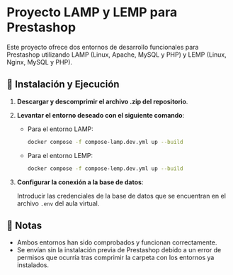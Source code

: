 # Proyecto LAMP y LEMP para Prestashop

Este proyecto ofrece dos entornos de desarrollo funcionales para Prestashop utilizando LAMP (Linux, Apache, MySQL y PHP) y LEMP (Linux, Nginx, MySQL y PHP).

## 🚀 Instalación y Ejecución

1. **Descargar y descomprimir el archivo .zip del repositorio**.

2. **Levantar el entorno deseado con el siguiente comando**:

   - Para el entorno LAMP:
     ```bash
     docker compose -f compose-lamp.dev.yml up --build
     ```

   - Para el entorno LEMP:
     ```bash
     docker compose -f compose-lemp.dev.yml up --build
     ```

3. **Configurar la conexión a la base de datos**:

   Introducir las credenciales de la base de datos que se encuentran en el archivo `.env` del aula virtual.

## 📌 Notas

- Ambos entornos han sido comprobados y funcionan correctamente.
- Se envían sin la instalación previa de Prestashop debido a un error de permisos que ocurría tras comprimir la carpeta con los entornos ya instalados.
